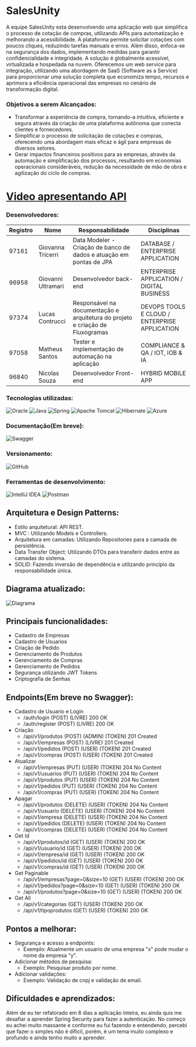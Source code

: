 # SalesUnity

A equipe SalesUnity esta desenvolvendo uma aplicação web que simplifica o processo de cotação de compras, utilizando APIs para automatização e melhorando a acessibilidade. A plataforma permite solicitar cotações com poucos cliques, reduzindo tarefas manuais e erros. Além disso, enfoca-se na segurança dos dados, implementando medidas para garantir confidencialidade e integridade. A solução é globalmente acessível, virtualizada e hospedada na nuvem. Oferecemos um web service para integração, utilizando uma abordagem de SaaS (Software as a Service) para proporcionar uma solução completa que economiza tempo, recursos e aprimora a eficiência operacional das empresas no cenário de transformação digital.

### Objetivos a serem Alcançados:

- Transformar a experiência de compra, tornando-a intuitiva, eficiente e segura através da criação de uma plataforma autônoma que conecta clientes e fornecedores.
- Simplificar o processo de solicitação de cotações e compras, oferecendo uma abordagem mais eficaz e ágil para empresas de diversos setores.
- Gerar impactos financeiros positivos para as empresas, através da automação e simplificação dos processos, resultando em economias operacionais consideráveis, redução da necessidade de mão de obra e agilização do ciclo de compras.
# [Video apresentando API](https://www.youtube.com/watch?v=sWFI0jVEgRk)
### Desenvolvedores:
| Registro | Nome  | Responsabilidade | Disciplinas|
| ------------- | ------------- | ------------- | ------------- |
| 97161 | Giovanna Tricerri | Data Modeler - Criação de banco de dados e atuação em pontas de JPA | DATABASE / ENTERPRISE APPLICATION |
| 96958 | Giovanni Ultramari | Desenvolvedor back-end | ENTERPRISE APPLICATION / DIGITAL BUSINESS  |
| 97374 |Lucas Contrucci | Responsável na documentação e arquitetura do projeto e criação de Fluxogramas | DEVOPS TOOLS E CLOUD / ENTERPRISE APPLICATION |
| 97058 | Matheus Santos | Tester e implementação de automação na aplicação | COMPLIANCE & QA /  IOT, IOB & IA |
| 96840 | Nicolas Souza | Desenvolvedor Front-end | HYBRID MOBILE APP |

### Tecnologias utilizadas:

![Oracle](https://img.shields.io/badge/Oracle-F80000?style=for-the-badge&logo=oracle&logoColor=white)
![Java](https://img.shields.io/badge/java-%23ED8B00.svg?style=for-the-badge&logo=openjdk&logoColor=white)
![Spring](https://img.shields.io/badge/spring-%236DB33F.svg?style=for-the-badge&logo=spring&logoColor=white)
![Apache Tomcat](https://img.shields.io/badge/apache%20tomcat-%23F8DC75.svg?style=for-the-badge&logo=apache-tomcat&logoColor=black)
![Hibernate](https://img.shields.io/badge/Hibernate-59666C?style=for-the-badge&logo=Hibernate&logoColor=white)
![Azure](https://img.shields.io/badge/azure-%230072C6.svg?style=for-the-badge&logo=microsoftazure&logoColor=white)
### Documentação(Em breve):
![Swagger](https://img.shields.io/badge/-Swagger-%23Clojure?style=for-the-badge&logo=swagger&logoColor=white)
### Versionamento:
![GitHub](https://img.shields.io/badge/github-%23121011.svg?style=for-the-badge&logo=github&logoColor=white)
### Ferramentas de desenvolvimento:
![IntelliJ IDEA](https://img.shields.io/badge/IntelliJIDEA-000000.svg?style=for-the-badge&logo=intellij-idea&logoColor=white)
![Postman](https://img.shields.io/badge/Postman-FF6C37?style=for-the-badge&logo=postman&logoColor=white)
## Arquitetura e Design Patterns:

- Estilo arquitetural: API REST.
- MVC : Utilizando Models e Controllers.
- Arquitetura em camadas: Utilizando Repositories para a camada de persistência.
- Data Transfer Object: Utilizando DTOs para transferir dados entre as camadas do sistema.
- SOLID: Fazendo inversão de dependência e utilizando princípio da responsabilidade única.

## Diagrama atualizado:
![Diagrama](https://github.com/AdurraIS/SpringAPI_LevelGroupChallenge/assets/119917719/8ed2c8a1-c750-4ba0-ad9f-332e4ee471cb)

## Principais funcionalidades:
- Cadastro de Empresas
- Cadastro de Usuarios
- Criação de Pedido
- Gerenciamento de Produtos
- Gerenciamento de Compras
- Gerenciamento de Pedidos
- Segurança utilizando JWT Tokens
- Criptografia de Senhas
## Endpoints(Em breve no Swagger):

- Cadastro de Usuario e Login
  - /auth/login (POST) (LIVRE) 200 OK
  - /auth/register (POST) (LIVRE) 200 OK
- Criação
  - /api/v1/produtos (POST) (ADMIN) (TOKEN) 201 Created
  - /api/v1/empresas (POST) (LIVRE) 201 Created
  - /api/v1/pedidos (POST) (USER) (TOKEN) 201 Created
  - /api/v1/compras (POST) (USER) (TOKEN) 201 Created
- Atualizar
  - /api/v1/empresas (PUT) (USER) (TOKEN) 204 No Content
  - /api/v1/usuarios (PUT) (USER) (TOKEN) 204 No Content
  - /api/v1/produtos (PUT) (USER) (TOKEN) 204 No Content
  - /api/v1/pedidos (PUT) (USER) (TOKEN) 204 No Content
  - /api/v1/compras (PUT) (USER) (TOKEN) 204 No Content
- Apagar
  - /api/v1/produtos (DELETE) (USER) (TOKEN) 204 No Content 
  - /api/v1/usuario (DELETE) (USER) (TOKEN) 204 No Content
  - /api/v1/empresa (DELETE) (USER) (TOKEN) 204 No Content
  - /api/v1/pedidos (DELETE) (USER) (TOKEN) 204 No Content
  - /api/v1/compras (DELETE) (USER) (TOKEN) 204 No Content
- Get Id
  - /api/v1/produtos/id (GET) (USER) (TOKEN) 200 OK
  - /api/v1/usuario/id (GET) (USER) (TOKEN) 200 OK
  - /api/v1/empresa/id (GET) (USER) (TOKEN) 200 OK
  - /api/v1/pedidos/id (GET) (USER) (TOKEN) 200 OK
  - /api/v1/compras/id (GET) (USER) (TOKEN) 200 OK
- Get Paginable
  - /api/v1/empresas?page=0&size=10 (GET) (USER) (TOKEN) 200 OK
  - /api/v1/pedidos?page=0&size=10 (GET) (USER) (TOKEN) 200 OK
  - /api/v1/produtos?page=0&size=10 (GET) (USER) (TOKEN) 200 OK
- Get All
  - /api/v1/categorias (GET) (USER) (TOKEN) 200 OK
  - /api/v1/tipoprodutos (GET) (USER) (TOKEN) 200 OK

## Pontos a melhorar:
  - Segurança e acesso a endpoints:
    - Exemplo: Atualmente um usuario de uma empresa "x" pode mudar o nome da empresa "y".
  - Adicionar métodos de pesquisa:
    - Exemplo: Pesquisar produto por nome.
  - Adicionar validações:
    - Exemplo: Validação de cnpj e validação de email.
## Dificuldades e aprendizados:
  Além de eu ter refatorado em 8 dias a aplicação inteira, eu ainda quis me desafiar a aprender Spring Security para fazer a autenticação. No começo eu achei muito massante e conforme eu fui fazendo e entendendo, percebi que fazer o simples não é díficil, porém, é um tema muito complexo e profundo e ainda tenho muito a aprender.
